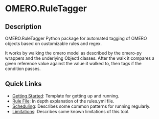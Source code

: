 # OMERO.RuleTagger

## Description
OMERO.RuleTagger Python package for automated tagging of OMERO objects based on customizable rules and regex.

It works by walking the omero model as described by the omero-py wrappers and the underlying ObjectI classes. After the walk it compares a given reference value against the value it walked to, then tags if the condition passes.


## Quick Links
- [Getting Started](getting_started.md): Template for getting up and running.
- [Rule File](rules.md): In depth explanation of the rules.yml file.
- [Scheduling](scheduling.md): Describes some common patterns for running regularly.
- [Limitations](limitations.md): Describes some known limitations of this tool.